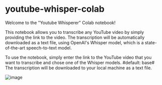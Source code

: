 # youtube-whisper-colab

Welcome to the "Youtube Whisperer" Colab notebook!

This notebook allows you to transcribe any YouTube video by simply providing the link to the video. The transcription will be automatically downloaded as a text file, using OpenAI's Whisper model, which is a state-of-the-art speech-to-text model.

To use the notebook, simply enter the link to the YouTube video that you want to transcribe and chose one of the Whisper models. #default: base# The transcription will be downloaded to your local machine as a text file.

![image](https://user-images.githubusercontent.com/87365631/210184608-9313a0d9-2dd6-4f85-b6b2-b883003a280d.png)
